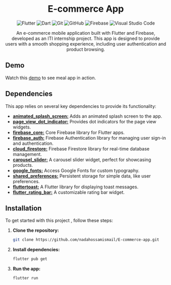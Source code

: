 <h1 align="center">
  E-commerce App
  </h1> 


<p align="center">
  <img src="https://img.shields.io/badge/Flutter-02569B?style=for-the-badge&logo=flutter&logoColor=white" alt="Flutter">
  <img src="https://img.shields.io/badge/Dart-0175C2?style=for-the-badge&logo=dart&logoColor=white" alt="Dart">
  <img src="https://img.shields.io/badge/Git-F05032?style=for-the-badge&logo=git&logoColor=white" alt="Git">
  <img src="https://img.shields.io/badge/GitHub-181717?style=for-the-badge&logo=github&logoColor=white" alt="GitHub">
    <img src="https://img.shields.io/badge/firebase-a08021?style=for-the-badge&logo=firebase&logoColor=ffcd34" alt="Firebase">
    <img src="https://img.shields.io/badge/Visual_Studio_Code-0078D4?style=for-the-badge&logo=visual-studio-code&logoColor=white" alt="Visual Studio Code">

</p>
<p align="center">An e-commerce mobile application built with Flutter and Firebase, developed as an ITI internship project. This app is designed to provide users with a smooth shopping experience, including user authentication and product browsing.</p>


## Demo
Watch this [demo](https://youtu.be/qWkhnr_IbDM) to see meal app in action.

## Dependencies

This app relies on several key dependencies to provide its functionality:
- [**animated_splash_screen:**](https://pub.dev/packages/animated_splash_screen/versions) Adds an animated splash screen to the app.
- [**page_view_dot_indicator:**]( https://pub.dev/packages/page_view_dot_indicator) Provides dot indicators for the page view widgets.
- [**firebase_core:**](https://pub.dev/packages/firebase_core) Core Firebase library for Flutter apps.
- [**firebase_auth:**]( https://pub.dev/packages/firebase_auth) Firebase Authentication library for managing user sign-in and authentication.
- [**cloud_firestore:**](https://pub.dev/packages/cloud_firestore) Firebase Firestore library for real-time database management.
- [**carousel_slider:**](https://pub.dev/packages/carousel_slider) A carousel slider widget, perfect for showcasing products.
- [**google_fonts:**](https://pub.dev/packages/google_fonts) Access Google Fonts for custom typography.
- [**shared_preferences:**](https://pub.dev/packages/shared_preferences) Persistent storage for simple data, like user preferences.
- [**fluttertoast:**]( https://pub.dev/packages/fluttertoast) A Flutter library for displaying toast messages.
- [**flutter_rating_bar:**]( https://pub.dev/packages/flutter_rating_bar) A customizable rating bar widget.

 
## Installation
To get started with this project , follow these steps:

1. **Clone the repository:**
    ```bash
    git clone https://github.com/nadahossamismail/E-commerce-app.git
    ```
    
2. **Install dependencies:**
    ```bash
    flutter pub get
    ```

3. **Run the app:**
    ```bash
    flutter run
    ```

